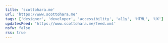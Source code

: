 ```yaml
---
title: 'scottohara.me'
url: 'https://www.scottohara.me'
tags: ['designer', 'developer', 'accessibility', 'a11y', 'HTML', 'UX']
updatesFeed: 'https://www.scottohara.me/feed.xml'
nsfw: false
rss: true
---
```

